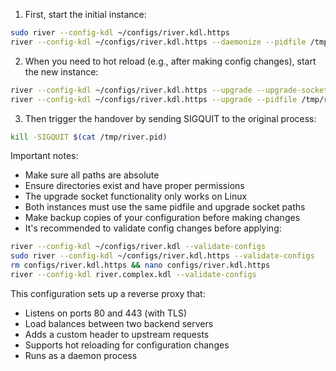1. First, start the initial instance:

```bash
sudo river --config-kdl ~/configs/river.kdl.https
river --config-kdl ~/configs/river.kdl.https --daemonize --pidfile /tmp/river.pid
```

2. When you need to hot reload (e.g., after making config changes), start the new instance:

```bash
river --config-kdl ~/configs/river.kdl.https --upgrade --upgrade-socket /tmp/river-upgrade.sock --pidfile /tmp/river.pid
river --config-kdl ~/configs/river.kdl.https --upgrade --pidfile /tmp/river.pid
```

3. Then trigger the handover by sending SIGQUIT to the original process:

```bash
kill -SIGQUIT $(cat /tmp/river.pid)
```

Important notes:

- Make sure all paths are absolute
- Ensure directories exist and have proper permissions
- The upgrade socket functionality only works on Linux
- Both instances must use the same pidfile and upgrade socket paths
- Make backup copies of your configuration before making changes
- It's recommended to validate config changes before applying:

```bash
river --config-kdl ~/configs/river.kdl --validate-configs
sudo river --config-kdl ~/configs/river.kdl.https --validate-configs
rm configs/river.kdl.https && nano configs/river.kdl.https
river --config-kdl river.complex.kdl --validate-configs
```

This configuration sets up a reverse proxy that:

- Listens on ports 80 and 443 (with TLS)
- Load balances between two backend servers
- Adds a custom header to upstream requests
- Supports hot reloading for configuration changes
- Runs as a daemon process
